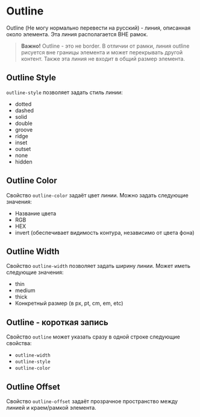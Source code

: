 # Outline
Outline (Не могу нормально перевести на русский) - линия, описанная около элемента. Эта линия располагается ВНЕ рамок.

> **Важно!** Outline - это не border. В отличии от рамки, линия outline рисуется вне границы элемента и может перекрывать другой контент. Также эта линия не входит в общий размер элемента.

## Outline Style
`outline-style` позволяет задать стиль линии:
* dotted
* dashed
* solid
* double
* groove 
* ridge
* inset
* outset
* none
* hidden

## Outline Color
Свойство `outline-color` задаёт цвет линии. Можно задать следующие значения:
* Название цвета
* RGB
* HEX
* invert (обеспечивает видимость контура, независимо от цвета фона)

## Outline Width
Свойство `outline-width` позволяет задать ширину линии. Может иметь следующие значения:
* thin
* medium
* thick
* Конкретный размер (в px, pt, cm, em, etc)

## Outline - короткая запись
Свойство `outline` может указать сразу в одной строке следующие свойства:
* `outline-width`
* `outline-style`
* `outline-color`

## Outline Offset
Свойство `outline-offset` задаёт прозрачное пространство между линией и краем/рамкой элемента.

